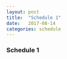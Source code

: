 ```yaml
---
layout: post
title:  "Schedule 1"
date:   2017-08-14
categories: schedule
---
```


<h3>Schedule 1</h3>